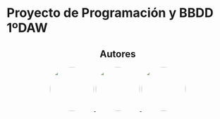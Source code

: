 # Proyecto de Programación y BBDD 1ºDAW

 <h2 align="center">Autores</h2>
<div align="center">
    <a href="https://github.com/ddpm24">
        <img src="https://avatars.githubusercontent.com/u/148397340?s=96&v=4" width="100px" height="100px" style="border-radius:50%">
    </a>
    <a href="https://github.com/DiegoMartzG">
        <img src="https://avatars.githubusercontent.com/u/150907836?v=4" width="100px" height="100px" style="border-radius:50%">
    </a>
    <a href="https://github.com/rubenperaita">
        <img src="https://avatars.githubusercontent.com/u/72934096?v=4" width="100px" height="100px" style="border-radius:50%">
    </a>
</div>

